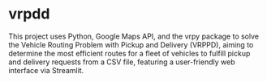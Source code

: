 # vrpdd
This project uses Python, Google Maps API, and the vrpy package to solve the Vehicle Routing Problem with Pickup and Delivery (VRPPD), aiming to determine the most efficient routes for a fleet of vehicles to fulfill pickup and delivery requests from a CSV file, featuring a user-friendly web interface via Streamlit.
